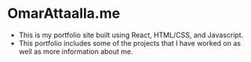 # OmarAttaalla.me
  * This is my portfolio site built using React, HTML/CSS, and Javascript. 
  * This portfolio includes some of the projects that I have worked on as well as more information about me.
